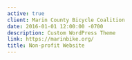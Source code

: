 ```yaml
---
active: true
client: Marin County Bicycle Coalition
date: 2016-01-01 12:00:00 -0700
description: Custom WordPress Theme
link: https://marinbike.org/
title: Non-profit Website
---
```

